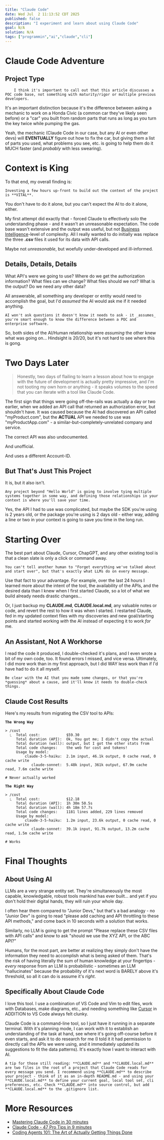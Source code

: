```yaml
---
title: "Claude Code"
date: Wed Jul  2 11:13:52 CDT 2025
published: false
description: "I experiment and learn about using Claude Code"
goal: N/A
solution: N/A
tags: ["programmin","ai","claude","cli"]
---
```

# Claude Code Adventure

## Project Type

```flare
    I think it's important to call out that this article discusses a POC code base, not something with maturity/rigor or multiple previous developers.
```

It's an important distinction because it's the difference between asking a mechanic to work on a Honda Civic (a common car they've likely seen before) or a "car" you built from random parts that runs as long as you turn the key twice while pumping the gas.

Yeah, the mechanic (Claude Code in our case, but any AI or even other devs) will **EVENTUALLY** figure out how to fix the car, but giving them a list of parts you used, what problems you see, etc. is going to help them do it MUCH faster (and _probably_ with less swearing).

# Context is King

To that end, my overall finding is:

```flare
Investing a few hours up-front to build out the context of the project is **VITAL**.
```

 You don't have to do it alone, but you can't expect the AI to do it alone, either.

My first attempt did exactly that - forced Claude to effectively solo the understanding phase - and it wasn't an unreasonable expectation. The code base wasn't extensive and the output was useful, but not [Business Intelligence](https://en.wikipedia.org/wiki/Business_intelligence)-level of complexity. All I really wanted to do initially was replace the three **.csv** files it used for its data with API calls.

Maybe not _unreasonable_, but woefully under-developed and ill-informed.

## Details, Details, Details

What API's were we going to use? Where do we get the authorization information? What files can we change?  What files should we not? What is the output? Do we need any other data?

All answerable, all something any developer or entity would need to accomplish the goal, but I'd _assumed_ the AI would ask me if it needed anything.

```flare
AI won't ask questions it doesn't know it needs to ask - it _assumes_ you're smart enough to know the difference between a POC and enterprise software.
```

So, both sides of the AI/Human relationship were _assuming_ the other knew what was going on... Hindsight is 20/20, but it's not hard to see where this is gong.

# Two Days Later

> Honestly, two days of flailing to learn a lesson about how to engage with the future of development is actually pretty impressive, and I'm not tooting my own horn or anything - it speaks volumes to the speed that you can iterate with a tool like Claude Code.

The first sign that things were going off-the-rails was actually a day or two earlier, when we added an API call that returned an authorization error, but shouldn't have. It was caused because the AI had discovered an API called "myProduct.com", but the **ACTUAL** API we needed to use was "myProductApp.com" - a similar-but-completely-unrelated company and service.

The correct API was also undocumented.

And unofficial.

And uses a different Account-ID.

## But That's Just This Project

It is, but it also isn't.

```flare
Any project beyond "Hello World" is going to involve tying multiple systems together in some way, and defining those relationships in your context is where you'll save your time.
```

Yes, the API I had to use was complicated, but maybe the SDK you're using is 2 years old, or the package you're using is 2 days old - either way, adding a line or two in your context is going to save you time in the long run.

# Starting Over

The best part about Claude, Cursor, ChapGPT, and any other existing tool is that a clean slate is only a click or command away.

```flare
You can't tell another human to "Forget everything we've talked about and start over", but that's exactly what LLMs do on every message.
```

Use that fact to your advantage. For example, over the last 24 hours I learned more about the intent of the tool, the availability of the APIs, and the desired data than I knew when I first started Claude, so a lot of what we build already needs drastic changes...

Or, I just backup my **CLAUDE.md**, **CLAUDE.local.md**, any valuable notes or code, and revert the rest to how it was when I started. I restarted Claude, fed in my updated context files with my discoveries and new goal/starting points and started working _with_ the AI instead of expecting it to work _for_ me.

## An Assistant, Not A Workhorse

I read the code it produced, I double-checked it's plans, and I even wrote a bit of my own code, too. It found errors I missed, and vice versa. Ultimately, I did more work than in my first approach, but I did WAY less work than if I'd have had to do it all myself.

```flare
Be clear with the AI that you made some changes, or that you're *guessing* about a cause, and it'll know it needs to double-check things.
```

## Claude Cost Results

Here's my results from migrating the CSV tool to APIs:

**`The Wrong Way`**
```claude
> /cost
  ⎿  Total cost:            $59.30
     Total duration (API):  Ok, You got me; I didn't copy the actual
     Total duration (wall): output, but I got the other stats from
     Total code changes:    the web for cost and tokens!
     Usage by model:
         claude-3-5-haiku:  2.1m input, 46.1k output, 0 cache read, 0 cache write
            claude-sonnet:  5.48k input, 361k output, 67.9m cache read, 7.6m cache write

# Never actually worked
```

**`The Right Way`**
```claude
> /cost
  ⎿  Total cost:            $12.18
     Total duration (API):  1h 30m 50.5s
     Total duration (wall): 4h 18m 57.7s
     Total code changes:    1181 lines added, 229 lines removed
     Usage by model:
         claude-3-5-haiku:  1.2m input, 23.6k output, 0 cache read, 0 cache write
            claude-sonnet:  39.1k input, 91.7k output, 13.2m cache read, 1.5m cache write

# Works
```

# Final Thoughts

## About Using AI

LLMs are a very strange entity set. They're simultaneously the most capable, knowledgable, robust tools mankind has ever built... and yet if you don't hold their digital hands, they will ruin your whole day.

I often hear them compared to "Junior Devs," but that's a bad analogy - no "Junior Dev" is going to read "please add caching and API throttling to these API methods," and come back in 10 seconds with a solution that works.

Similarly, no LLM is going to get the prompt "Please replace these CSV files with API calls" and know to ask "should we use the XYZ API, or the ABC API?"

Humans, for the most part, are better at realizing they simply don't have the information they need to accomplish what is being asked of them. That's the risk of having literally the sum of human knowledge at your fingertips - _every_ response from an LLM is probabilistic - sometimes an LLM "hallucinates" because the probability of it's next word is BARELY above it's threshold, so all it can do is assume it's _right_.

## Specifically About Claude Code

I love this tool. I use a combination of VS Code and Vim to edit files, work with Databases, make diagrams, etc., and needing something like [Cursor](https://cursor.com/en) in ADDITION to VS Code always felt clunky.

Claude Code is a command-line tool, so I just have it running in a separate terminal. With it's planning mode, I can work with it to establish an understanding of the task at hand, see where it's going off-course before it even starts, and ask it to do research for me (I told it it had permission to directly call the APIs we were using, and it immediately updated its suggestions to fit the data patterns). It's exactly how I want to interact with AI.

```flare
A tip for those still reading: **CLAUDE.md** and **CLAUDE.local.md** are two files in the root of a project that Claude Code reads for every message you send. I recommend using **CLAUDE.md** to describe your project - think of it as an in-depth README.md - and using your **CLAUDE.local.md** to define your current goal, local tool set, cli preferences, etc. Check **CLAUDE.md** into source control, but add **CLAUDE.local.md** to the .gitignore list.
```

# More Resources

- [Mastering Claude Code in 30 minutes](https://www.youtube.com/live/6eBSHbLKuN0)
- [Claude Code - 47 Pro Tips in 9 minutes](https://www.youtube.com/watch?v=TiNpzxoBPz0)
- [Coding Agents 101: The Art of Actually Getting Things Done](https://devin.ai/agents101)
